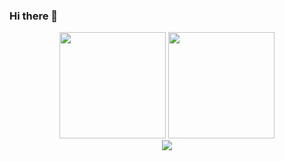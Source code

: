 ### Hi there 👋
<!--数据统计-->
<div align="center">
<span>  </span>
<img height="170px" src="https://github-readme-stats.vercel.app/api?username=HmEJ" /><span>  </span><img height="170px" src="https://github-readme-stats.vercel.app/api/top-langs/?username=HmEJ&layout=compact&langs_count=8" />
<span>  </span>
</div>
<!-- 连续打卡-->
<div align="center">
    <img  src="https://github-readme-streak-stats.herokuapp.com/?user=HmEJ" />
</div>
